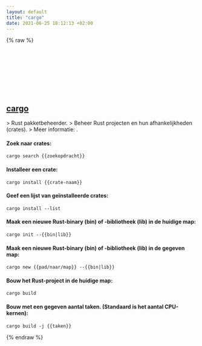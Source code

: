 ```yaml
---
layout: default
title: "cargo"
date: 2021-06-25 18:12:13 +02:00
---
```

{% raw %}
<h2 id="cargo">
  <a href="/nl/common/cargo.html">cargo</a> <a href="#cargo"><svg class="icon">
    <use href="/assets/images/unicode_sprite.svg#link" />
  </svg></a>
</h2>
> Rust pakketbeheerder.
> Beheer Rust projecten en hun afhankelijkheden (crates).
> Meer informatie: <https://crates.io/>.

#### Zoek naar crates:
```shell
cargo search {{zoekopdracht}}
```
#### Installeer een crate:
```shell
cargo install {{crate-naam}}
```
#### Geef een lijst van geïnstalleerde crates:
```shell
cargo install --list
```
#### Maak een nieuwe Rust-binary (bin) of -bibliotheek (lib) in de huidige map:
```shell
cargo init --{{bin|lib}}
```
#### Maak een nieuwe Rust-binary (bin) of -bibliotheek (lib) in de gegeven map:
```shell
cargo new {{pad/naar/map}} --{{bin|lib}}
```
#### Bouw het Rust-project in de huidige map:
```shell
cargo build
```
#### Bouw met een gegeven aantal taken. (Standaard is het aantal CPU-kernen):
```shell
cargo build -j {{taken}}
```
{% endraw %}
